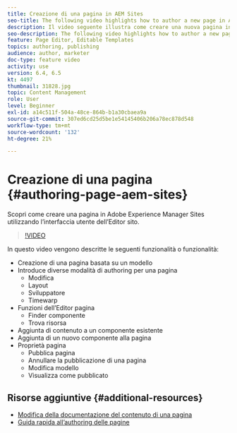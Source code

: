 ```yaml
---
title: Creazione di una pagina in AEM Sites
seo-title: The following video highlights how to author a new page in Adobe Experience Manager Sites using the Site Editor's UI
description: Il video seguente illustra come creare una nuova pagina in Adobe Experience Manager Sites utilizzando l’interfaccia utente dell’Editor sito
seo-description: The following video highlights how to author a new page in Adobe Experience Manager Sites using the Site Editor's UI
feature: Page Editor, Editable Templates
topics: authoring, publishing
audience: author, marketer
doc-type: feature video
activity: use
version: 6.4, 6.5
kt: 4497
thumbnail: 31828.jpg
topic: Content Management
role: User
level: Beginner
exl-id: a14c511f-504a-48ce-864b-b1a30cbaea9a
source-git-commit: 307ed6cd25d5be1e54145406b206a78ec878d548
workflow-type: tm+mt
source-wordcount: '132'
ht-degree: 21%

---
```


# Creazione di una pagina {#authoring-page-aem-sites}

Scopri come creare una pagina in Adobe Experience Manager Sites utilizzando l’interfaccia utente dell’Editor sito.

>[!VIDEO](https://video.tv.adobe.com/v/31828?quality=12&learn=on)

In questo video vengono descritte le seguenti funzionalità o funzionalità:

* Creazione di una pagina basata su un modello
* Introduce diverse modalità di authoring per una pagina
   * Modifica
   * Layout
   * Sviluppatore
   * Timewarp  
* Funzioni dell’Editor pagina
   * Finder componente
   * Trova risorsa
* Aggiunta di contenuto a un componente esistente
* Aggiunta di un nuovo componente alla pagina
* Proprietà pagina
   * Pubblica pagina
   * Annullare la pubblicazione di una pagina
   * Modifica modello
   * Visualizza come pubblicato

## Risorse aggiuntive {#additional-resources}

* [Modifica della documentazione del contenuto di una pagina](https://experienceleague.adobe.com/docs/experience-manager-cloud-service/sites/authoring/fundamentals/editing-content.html?lang=it)
* [Guida rapida all’authoring delle pagine](https://experienceleague.adobe.com/docs/experience-manager-cloud-service/sites/authoring/getting-started/quick-start.html)
